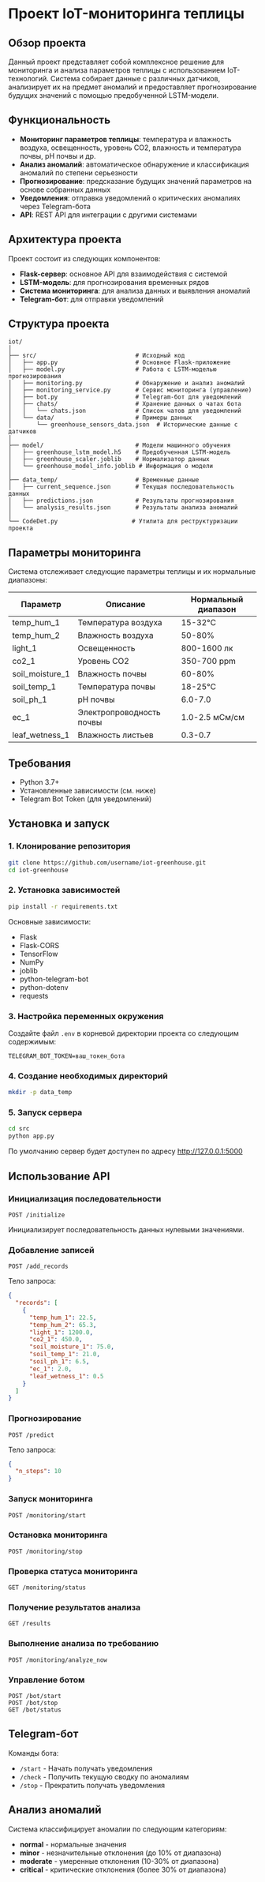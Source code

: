# Проект IoT-мониторинга теплицы

## Обзор проекта

Данный проект представляет собой комплексное решение для мониторинга и анализа параметров теплицы с использованием IoT-технологий. Система собирает данные с различных датчиков, анализирует их на предмет аномалий и предоставляет прогнозирование будущих значений с помощью предобученной LSTM-модели.

## Функциональность

- **Мониторинг параметров теплицы**: температура и влажность воздуха, освещенность, уровень CO2, влажность и температура почвы, pH почвы и др.
- **Анализ аномалий**: автоматическое обнаружение и классификация аномалий по степени серьезности
- **Прогнозирование**: предсказание будущих значений параметров на основе собранных данных
- **Уведомления**: отправка уведомлений о критических аномалиях через Telegram-бота
- **API**: REST API для интеграции с другими системами

## Архитектура проекта

Проект состоит из следующих компонентов:

- **Flask-сервер**: основное API для взаимодействия с системой
- **LSTM-модель**: для прогнозирования временных рядов
- **Система мониторинга**: для анализа данных и выявления аномалий
- **Telegram-бот**: для отправки уведомлений

## Структура проекта

```
iot/
│
├── src/                            # Исходный код
│   ├── app.py                      # Основное Flask-приложение
│   ├── model.py                    # Работа с LSTM-моделью прогнозирования
│   ├── monitoring.py               # Обнаружение и анализ аномалий
│   ├── monitoring_service.py       # Сервис мониторинга (управление)
│   ├── bot.py                      # Telegram-бот для уведомлений
│   ├── chats/                      # Хранение данных о чатах бота
│   │   └── chats.json              # Список чатов для уведомлений
│   └── data/                       # Примеры данных
│       └── greenhouse_sensors_data.json  # Исторические данные с датчиков
│
├── model/                          # Модели машинного обучения
│   ├── greenhouse_lstm_model.h5    # Предобученная LSTM-модель
│   ├── greenhouse_scaler.joblib    # Нормализатор данных
│   └── greenhouse_model_info.joblib # Информация о модели
│
├── data_temp/                      # Временные данные
│   ├── current_sequence.json       # Текущая последовательность данных
│   ├── predictions.json            # Результаты прогнозирования
│   └── analysis_results.json       # Результаты анализа аномалий
│
└── CodeDet.py                     # Утилита для реструктуризации проекта
```

## Параметры мониторинга

Система отслеживает следующие параметры теплицы и их нормальные диапазоны:

| Параметр | Описание | Нормальный диапазон |
|----------|----------|---------------------|
| temp_hum_1 | Температура воздуха | 15-32°C |
| temp_hum_2 | Влажность воздуха | 50-80% |
| light_1 | Освещенность | 800-1600 лк |
| co2_1 | Уровень CO2 | 350-700 ppm |
| soil_moisture_1 | Влажность почвы | 60-80% |
| soil_temp_1 | Температура почвы | 18-25°C |
| soil_ph_1 | pH почвы | 6.0-7.0 |
| ec_1 | Электропроводность почвы | 1.0-2.5 мСм/см |
| leaf_wetness_1 | Влажность листьев | 0.3-0.7 |

## Требования

- Python 3.7+
- Установленные зависимости (см. ниже)
- Telegram Bot Token (для уведомлений)

## Установка и запуск

### 1. Клонирование репозитория

```bash
git clone https://github.com/username/iot-greenhouse.git
cd iot-greenhouse
```

### 2. Установка зависимостей

```bash
pip install -r requirements.txt
```

Основные зависимости:
- Flask
- Flask-CORS
- TensorFlow
- NumPy
- joblib
- python-telegram-bot
- python-dotenv
- requests

### 3. Настройка переменных окружения

Создайте файл `.env` в корневой директории проекта со следующим содержимым:

```
TELEGRAM_BOT_TOKEN=ваш_токен_бота
```

### 4. Создание необходимых директорий

```bash
mkdir -p data_temp
```

### 5. Запуск сервера

```bash
cd src
python app.py
```

По умолчанию сервер будет доступен по адресу http://127.0.0.1:5000

## Использование API

### Инициализация последовательности

```
POST /initialize
```

Инициализирует последовательность данных нулевыми значениями.

### Добавление записей

```
POST /add_records
```

Тело запроса:
```json
{
  "records": [
    {
      "temp_hum_1": 22.5,
      "temp_hum_2": 65.3,
      "light_1": 1200.0,
      "co2_1": 450.0,
      "soil_moisture_1": 75.0,
      "soil_temp_1": 21.0,
      "soil_ph_1": 6.5,
      "ec_1": 2.0,
      "leaf_wetness_1": 0.5
    }
  ]
}
```

### Прогнозирование

```
POST /predict
```

Тело запроса:
```json
{
  "n_steps": 10
}
```

### Запуск мониторинга

```
POST /monitoring/start
```

### Остановка мониторинга

```
POST /monitoring/stop
```

### Проверка статуса мониторинга

```
GET /monitoring/status
```

### Получение результатов анализа

```
GET /results
```

### Выполнение анализа по требованию

```
POST /monitoring/analyze_now
```

### Управление ботом

```
POST /bot/start
POST /bot/stop
GET /bot/status
```

## Telegram-бот

Команды бота:
- `/start` - Начать получать уведомления
- `/check` - Получить текущую сводку по аномалиям
- `/stop` - Прекратить получать уведомления

## Анализ аномалий

Система классифицирует аномалии по следующим категориям:
- **normal** - нормальные значения
- **minor** - незначительные отклонения (до 10% от диапазона)
- **moderate** - умеренные отклонения (10-30% от диапазона)
- **critical** - критические отклонения (более 30% от диапазона)